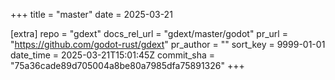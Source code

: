 +++
title = "master"
date = 2025-03-21

[extra]
repo = "gdext"
docs_rel_url = "gdext/master/godot"
pr_url = "https://github.com/godot-rust/gdext"
pr_author = ""
sort_key = 9999-01-01
date_time = 2025-03-21T15:01:45Z
commit_sha = "75a36cade89d705004a8be80a7985dfa75891326"
+++



